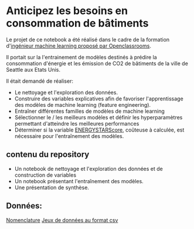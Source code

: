 # Anticipez les besoins en consommation de bâtiments

Le projet de ce notebook a été réalisé dans le cadre de la formation d'[ingénieur machine learning proposé par Openclassrooms](https://openclassrooms.com/fr/paths/148-ingenieur-machine-learning).

Il portait sur la l'entrainement de modèles destinés à prédire la consommation d'énergie et les émission de CO2 de bâtiments de la ville de Seattle aux Etats Unis.

Il était demandé de réaliser:

* Le nettoyage et l'exploration des données.
* Construire des variables explicatives afin de favoriser l'apprentissage des modèles de machine learning (feature engineering).
* Entraîner différentes familles de modèles de machine learning
* Sélectionner le / les meilleurs modèles et définir les hyperparamètres permettant d'atteindre les meilleures performances
* Déterminer si la variable [ENERGYSTARScore](https://www.energystar.gov/buildings/benchmark/understand_metrics/how_score_calculated), coûteuse à calculée, est nécessaire pour l'entraînement des modèles.

## contenu du repository

* Un notebook de nettoyage et l'exploration des données et de construction de variables
* Un notebook présentant l'entraînement des modèles.
* Une présentation de synthèse.

## Données:

[Nomenclature](https://data.seattle.gov/dataset/2015-Building-Energy-Benchmarking/h7rm-fz6m)
[Jeux de données au format csv](https://www.kaggle.com/datasets/city-of-seattle/sea-building-energy-benchmarking)
